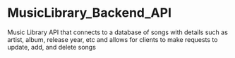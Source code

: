 # MusicLibrary_Backend_API
Music Library API that connects to a database of songs with details such as artist, album, release year, etc and allows for clients to make requests to update, add, and delete songs
